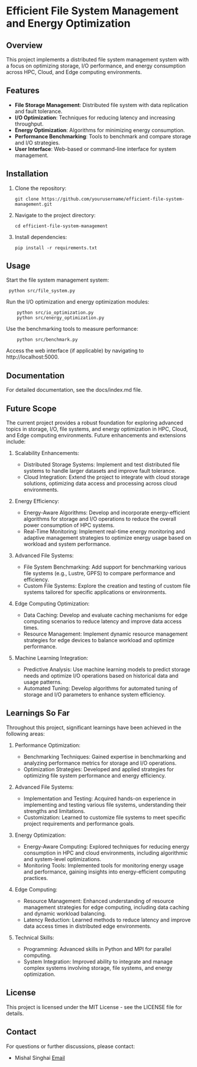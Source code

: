 # Efficient File System Management and Energy Optimization

## Overview

This project implements a distributed file system management system with a focus on optimizing storage, I/O performance, and energy consumption across HPC, Cloud, and Edge computing environments.

## Features

- **File Storage Management**: Distributed file system with data replication and fault tolerance.
- **I/O Optimization**: Techniques for reducing latency and increasing throughput.
- **Energy Optimization**: Algorithms for minimizing energy consumption.
- **Performance Benchmarking**: Tools to benchmark and compare storage and I/O strategies.
- **User Interface**: Web-based or command-line interface for system management.

## Installation

1. Clone the repository:

   ```
   git clone https://github.com/yourusername/efficient-file-system-management.git
   ```

2. Navigate to the project directory:

    ```
    cd efficient-file-system-management
    ```

3. Install dependencies:

    ```
    pip install -r requirements.txt
    ```

## Usage
   Start the file system management system:
     
     python src/file_system.py
        
   Run the I/O optimization and energy optimization modules:
   
        python src/io_optimization.py  
        python src/energy_optimization.py

   Use the benchmarking tools to measure performance:
   
        python src/benchmark.py
    
   Access the web interface (if applicable) by navigating to http://localhost:5000.

## Documentation
For detailed documentation, see the docs/index.md file.

## Future Scope
The current project provides a robust foundation for exploring advanced topics in storage, I/O, file systems, and energy optimization in HPC, Cloud, and Edge computing environments. Future enhancements and extensions include:

1. Scalability Enhancements:

   - Distributed Storage Systems: Implement and test distributed file systems to handle larger datasets and improve fault tolerance.
   - Cloud Integration: Extend the project to integrate with cloud storage solutions, optimizing data access and processing across cloud environments.

2. Energy Efficiency:

   - Energy-Aware Algorithms: Develop and incorporate energy-efficient algorithms for storage and I/O operations to reduce the overall power consumption of HPC systems.
   - Real-Time Monitoring: Implement real-time energy monitoring and adaptive management strategies to optimize energy usage based on workload and system performance.

3. Advanced File Systems:

   - File System Benchmarking: Add support for benchmarking various file systems (e.g., Lustre, GPFS) to compare performance and efficiency.
   - Custom File Systems: Explore the creation and testing of custom file systems tailored for specific applications or environments.

4. Edge Computing Optimization:

   - Data Caching: Develop and evaluate caching mechanisms for edge computing scenarios to reduce latency and improve data access times.
   - Resource Management: Implement dynamic resource management strategies for edge devices to balance workload and optimize performance.

5. Machine Learning Integration:

   - Predictive Analysis: Use machine learning models to predict storage needs and optimize I/O operations based on historical data and usage patterns.
   - Automated Tuning: Develop algorithms for automated tuning of storage and I/O parameters to enhance system efficiency.

## Learnings So Far
Throughout this project, significant learnings have been achieved in the following areas:

1. Performance Optimization:

   - Benchmarking Techniques: Gained expertise in benchmarking and analyzing performance metrics for storage and I/O operations.
   - Optimization Strategies: Developed and applied strategies for optimizing file system performance and energy efficiency.

2. Advanced File Systems:

   - Implementation and Testing: Acquired hands-on experience in implementing and testing various file systems, understanding their strengths and limitations.
   - Customization: Learned to customize file systems to meet specific project requirements and performance goals.

3. Energy Optimization:

   - Energy-Aware Computing: Explored techniques for reducing energy consumption in HPC and cloud environments, including algorithmic and system-level optimizations.
   - Monitoring Tools: Implemented tools for monitoring energy usage and performance, gaining insights into energy-efficient computing practices.

4. Edge Computing:

   - Resource Management: Enhanced understanding of resource management strategies for edge computing, including data caching and dynamic workload balancing.
   - Latency Reduction: Learned methods to reduce latency and improve data access times in distributed edge environments.
   
5. Technical Skills:

   - Programming: Advanced skills in Python and MPI for parallel computing.
   - System Integration: Improved ability to integrate and manage complex systems involving storage, file systems, and energy optimization.

## License
This project is licensed under the MIT License - see the LICENSE file for details.

## Contact
For questions or further discussions, please contact:
   - Mishal Singhai [Email](mailto:mishalsinghai21032001@gmail.com)
